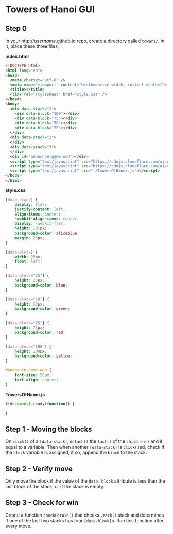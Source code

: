 # Towers of Hanoi GUI
## Step 0
In your http://_username_.github.io repo, create a directory called `towers/`. In it, place these three files,

**index.html**
```html
<!DOCTYPE html>
<html lang="en">
<head>
  <meta charset="utf-8" />
  <meta name="viewport" content="width=device-width, initial-scale=1">
  <title></title>
  <link rel="stylesheet" href="style.css" />
</head>
<body>
  <div data-stack="1">
    <div data-block="100"></div>
    <div data-block="75"></div>
    <div data-block="50"></div>
    <div data-block="25"></div>
  </div>
  <div data-stack="2">
  </div>
  <div data-stack="3">
  </div>
  <div id="announce-game-won"></div>
  <script type="text/javascript" src="https://cdnjs.cloudflare.com/ajax/libs/jquery/3.0.0-alpha1/jquery.min.js"></script>
  <script type="text/javascript" src="https://cdnjs.cloudflare.com/ajax/libs/fastclick/1.0.6/fastclick.min.js"></script>
  <script type="text/javascript" src="./TowersOfHanoi.js"></script>
</body>
</html>
```
**style.css**
```css
[data-stack] {
    display: flex;
    justify-content: left;
    align-items: center;
    -webkit-align-items: center;
    display: -webkit-flex;
    height: 101px;
    background-color: aliceblue;
    margin: 25px;
}

[data-block] {
    width: 25px;
    float: left;
}

[data-block="25"] {
    height: 25px;
    background-color: blue;
}

[data-block="50"] {
    height: 50px;
    background-color: green;
}

[data-block="75"] {
    height: 75px;
    background-color: red;
}

[data-block="100"] {
    height: 100px;
    background-color: yellow;
}

#announce-game-won {
    font-size: 50px;
    text-align: center;
}
```

**TowersOfHanoi.js**
```javascript
$(document).ready(function() {

}
```

## Step 1 - Moving the blocks
On `click()` of a `[data-stack]`, `detach()` the `last()` of the `children()` and it equal to a variable. Then when another `[data-stack]` is `click()`ed, check if the `block` variable is assigned, if so, append the `block` to the stack.

## Step 2 - Verify move
Only move the block if the value of the `data-` `block` attribute is less than the last block of the stack, or if the stack is empty.

## Step 3 - Check for win
Create a function `checkForWin()` that checks `.each()` stack and determines if one of the last two stacks has four `[data-block]`s. Run this function after every move.
